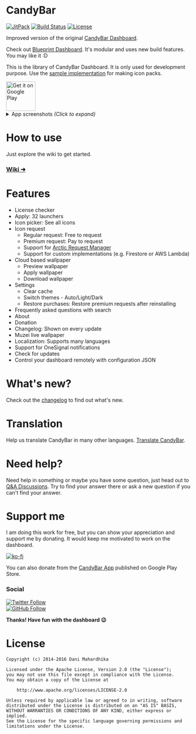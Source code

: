 # CandyBar
[![JitPack](https://img.shields.io/jitpack/v/github/zixpo/candybar?color=4c1&label=JitPack&style=flat-square)](https://jitpack.io/#zixpo/candybar)
[![Build Status](https://img.shields.io/travis/com/zixpo/candybar?style=flat-square)](https://travis-ci.com/zixpo/candybar)
[![License](https://img.shields.io/github/license/zixpo/candybar?style=flat-square)](/LICENSE)

Improved version of the original [CandyBar Dashboard](https://github.com/danimahardhika/candybar-library).

Check out [Blueprint Dashboard](https://github.com/jahirfiquitiva/blueprint/). It's modular and uses new build features. You may like it :D

This is the library of CandyBar Dashboard. It is only used for development purpose. Use the [sample implementation](https://github.com/zixpo/candybar-sample) for making icon packs.

<a href="https://play.google.com/store/apps/details?id=com.candybar.dev">
  <img height="80" alt="Get it on Google Play" src="https://play.google.com/intl/en_us/badges/static/images/badges/en_badge_web_generic.png">
</a>

<details>
<summary>App screenshots <i>(Click to expand)</i></summary>
<p>Tip: Click image to enlarge it</p>
<p>
  <img height="350" alt="Home section" src="https://user-images.githubusercontent.com/44255990/128632088-dd77b1cf-f289-412e-8df3-53d7cb6f3982.png">
  <img height="350" alt="Apply section" src="https://user-images.githubusercontent.com/44255990/128632346-ec485f2b-69aa-4557-aabb-41df561a7c4f.png">
  <img height="350" alt="Icons section" src="https://user-images.githubusercontent.com/44255990/128632377-ad5f7adb-57b9-412e-b2d5-928030ed94dd.png">
  <img height="350" alt="Bookmarked icons section" src="https://user-images.githubusercontent.com/44255990/128632391-5de9d4a5-2c16-49eb-824e-f46cd6f9d0f0.png">
  <img height="350" alt="Icon request section" src="https://user-images.githubusercontent.com/44255990/128632418-1e50fd91-2948-4c80-a5e3-840fbff0b873.png">
  <img height="350" alt="Wallpapers section" src="https://user-images.githubusercontent.com/44255990/128632433-a2d91128-b788-4024-8403-2f986f992516.png">
  <img height="350" alt="Wallpaper preview screen" src="https://user-images.githubusercontent.com/44255990/128632451-68283a1c-2a51-4387-af4d-016d167f9f90.png">
  <img height="350" alt="Settings section" src="https://user-images.githubusercontent.com/44255990/128632467-27e53459-446b-469c-9432-bfcf6f3bcffe.png">
  <img height="350" alt="FAQs section" src="https://user-images.githubusercontent.com/44255990/128632481-045f9df3-7958-4689-b030-45a817bf9410.png">
  <img height="350" alt="About section" src="https://user-images.githubusercontent.com/44255990/128632488-bf17fe1d-0e4e-4649-b04b-1b87acf6cc0e.png">
  <img height="350" alt="Navigation drawer" src="https://user-images.githubusercontent.com/44255990/128632508-dd274ef8-0a73-41db-996d-c2778358a7f8.png">
  <img height="350" alt="Dark mode" src="https://user-images.githubusercontent.com/44255990/128632517-59776f9c-5aa1-449d-a64c-0e1732894a69.png">
</p>
</details>

# How to use
Just explore the wiki to get started.
### [Wiki ➜](https://github.com/zixpo/candybar-sample/wiki)

# Features
- License checker
- Apply: 32 launchers
- Icon picker: See all icons
- Icon request
  - Regular request: Free to request
  - Premium request: Pay to request
  - Support for [Arctic Request Manager](https://arcticmanager.com)
  - Support for custom implementations (e.g. Firestore or AWS Lambda)
- Cloud based wallpaper
  - Preview wallpaper
  - Apply wallpaper
  - Download wallpaper
- Settings
  - Clear cache
  - Switch themes - Auto/Light/Dark
  - Restore purchases: Restore premium requests after reinstalling
- Frequently asked questions with search
- About
- Donation
- Changelog: Shown on every update
- Muzei live wallpaper
- Localization: Supports many languages
- Support for OneSignal notifications
- Check for updates
- Control your dashboard remotely with configuration JSON

# What's new?
Check out the [changelog](/CHANGELOG.md) to find out what's new.

# Translation
Help us translate CandyBar in many other languages. [Translate CandyBar](https://crowdin.com/project/candybar).

# Need help?
Need help in something or maybe you have some question, just head out
to [Q&A Discussions](https://github.com/zixpo/candybar/discussions/categories/q-a).
Try to find your answer there or ask a new question if you can't find your answer.

# Support me
I am doing this work for free, but you can show your appreciation
and support me by donating. It would keep me motivated to work on
the dashboard.

[![ko-fi](https://www.ko-fi.com/img/githubbutton_sm.svg)](https://ko-fi.com/J3J7WR0M)

You can also donate from the [CandyBar App](https://play.google.com/store/apps/details?id=com.candybar.dev) published on Google Play Store.

### Social

[![Twitter Follow](https://img.shields.io/twitter/follow/sarsamurmu?color=%231da1f2&label=Follow%20on%20Twitter&logo=twitter&style=for-the-badge)](https://twitter.com/sarsamurmu)\
[![GitHub Follow](https://img.shields.io/github/followers/sarsamurmu?color=%23dfdfdf&label=Follow%20on%20GitHub&logo=github&style=for-the-badge)](https://github.com/sarsamurmu)

**Thanks! Have fun with the dashboard 😉**

# License
```
Copyright (c) 2014-2016 Dani Mahardhika

Licensed under the Apache License, Version 2.0 (the "License");
you may not use this file except in compliance with the License.
You may obtain a copy of the License at

    http://www.apache.org/licenses/LICENSE-2.0

Unless required by applicable law or agreed to in writing, software
distributed under the License is distributed on an "AS IS" BASIS,
WITHOUT WARRANTIES OR CONDITIONS OF ANY KIND, either express or implied.
See the License for the specific language governing permissions and
limitations under the License.
```
